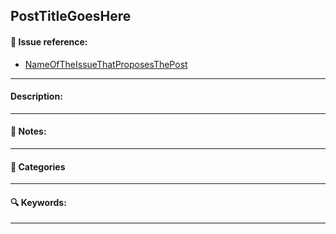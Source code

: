 ## PostTitleGoesHere

#### :link: Issue reference:

* [NameOfTheIssueThatProposesThePost](linkToTheIssue)

---

#### Description:

<!--- Provide a catchy description for the blog post that can be used to promote it. --->

---

#### :pushpin: Notes:

<!--- Include ideas of potential improvements, questions, concerns, bibliographic references, or anything else you think can be pertinent to reviewers or as a record. --->

---

#### :file_folder: Categories

<!--- Please, add a category for the post. Select one of the following: Web apps, Mobile apps, Backend, Design, Machine Learning, Data Science, QA, DevOps, Project Management, Agile --->
<!--- Let us know if you think we need to create a new category. --->
---
#### :mag: Keywords:

<!--- List the keywords/tags that can be used to search for this post. --->
<!--- Try to add at least one of the following tags (if apply): ruby, rails, python, django, ios, swift, android, react, machine learning, data science, reactjs, artificial intelligence.--->
<!--- You can add more tags. For example: performance, gem, algorithms, etc. --->
---
